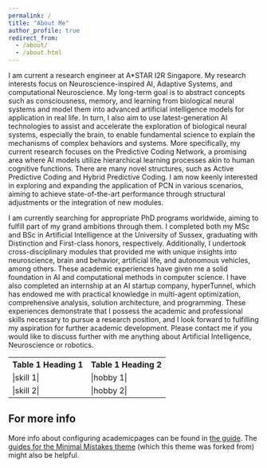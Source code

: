 ```yaml
---
permalink: /
title: "About Me"
author_profile: true
redirect_from: 
  - /about/
  - /about.html
---
```


I am current a research engineer at A*STAR I2R Singapore. My research interests focus on Neuroscience-inspired AI, Adaptive Systems, and computational Neuroscience. My long-term goal is to abstract concepts such as consciousness, memory, and learning from biological neural systems and model them into advanced artificial intelligence models for application in real life. In turn, I also aim to use latest-generation AI technologies to assist and accelerate the exploration of biological neural systems, especially the brain, to enable fundamental science to explain the mechanisms of complex behaviors and systems. More specifically, my current research focuses on the Predictive Coding Network, a promising area where AI models utilize hierarchical learning processes akin to human cognitive functions. There are many novel structures, such as Active Predictive Coding and Hybrid Predictive Coding. I am now keenly interested in exploring and expanding the application of PCN in various scenarios, aiming to achieve state-of-the-art performance through structural adjustments or the integration of new modules.


I am currently searching for appropriate PhD programs worldwide, aiming to fulfill part of my grand ambitions through them. I completed both my MSc and BSc in Artificial Intelligence at the University of Sussex, graduating with Distinction and First-class honors, respectively. Additionally, I undertook cross-disciplinary modules that provided me with unique insights into neuroscience, brain and behavior, artificial life, and autonomous vehicles, among others. These academic experiences have given me a solid foundation in AI and computational methods in computer science. I have also completed an internship at an AI startup company, hyperTunnel, which has endowed me with practical knowledge in multi-agent optimization, comprehensive analysis, solution architecture, and programming. These experiences demonstrate that I possess the academic and professional skills necessary to pursue a research position, and I look forward to fulfilling my aspiration for further academic development. Please contact me if you would like to discuss further with me anything about Artificial Intelligence, Neuroscience or robotics.

<table>
  <tr>
    <th>Table 1 Heading 1 </th>
    <th>Table 1 Heading 2</th>
  </tr>

  <tr>
    <td>
    |skill 1|
    </td>
    <td>
    |hobby 1|
    </td>
  </tr> 

  <tr>
    <td>
    |skill 2|
    </td>
    <td>
    |hobby 2|
    </td>
  </tr> 
</table>

For more info
------
More info about configuring academicpages can be found in [the guide](https://academicpages.github.io/markdown/). 
The [guides for the Minimal Mistakes theme](https://mmistakes.github.io/minimal-mistakes/docs/configuration/) (which this theme was forked from) might also be helpful.
